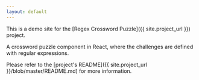 ```yaml
---
layout: default
---
```


This is a demo site for the [Regex Crossword Puzzle]({{ site.project_url }}) project.

A crossword puzzle component in React, where the challenges are defined with regular expressions.

Please refer to the [project's README]({{ site.project_url }}/blob/master/README.md) for more information.

<div id="root"></div>

<script type="text/javascript" src="{{ site.data.demo.script }}"></script>
